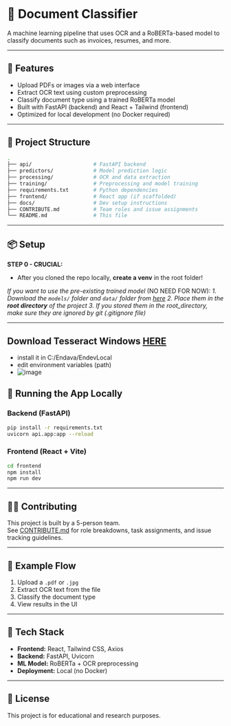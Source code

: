 
# 🧾 Document Classifier

A machine learning pipeline that uses OCR and a RoBERTa-based model to classify documents such as invoices, resumes, and more.

---

## 🚀 Features

- Upload PDFs or images via a web interface
- Extract OCR text using custom preprocessing
- Classify document type using a trained RoBERTa model
- Built with FastAPI (backend) and React + Tailwind (frontend)
- Optimized for local development (no Docker required)

---

## 📂 Project Structure

```bash
.
├── api/                    # FastAPI backend
├── predictors/             # Model prediction logic
├── processing/             # OCR and data extraction
├── training/               # Preprocessing and model training
├── requirements.txt        # Python dependencies
├── frontend/               # React app (if scaffolded)
├── docs/                   # Dev setup instructions
├── CONTRIBUTE.md           # Team roles and issue assignments
└── README.md               # This file
```

---

## 📦 Setup

**STEP 0 - CRUCIAL:**
- After you cloned the repo locally, **create a venv** in the root folder!

*If you want to use the pre-existing trained model* (NO NEED FOR NOW):
*1. Download the `models/` folder and `data/` folder from [here](https://endava-my.sharepoint.com/:f:/r/personal/stefan_liute_endava_com/Documents/doc_classifier_extra?csf=1&web=1&e=qaiTWd)*
*2. Place them in the **root directory** of the project*
*3. If you stored them in the root_directory, make sure they are ignored by git (.gitignore file)*

---
## Download Tesseract Windows [HERE](https://github.com/tesseract-ocr/tesseract/releases/download/5.5.0/tesseract-ocr-w64-setup-5.5.0.20241111.exe)
- install it in C:/Endava/EndevLocal
- edit environment variables (path)
- ![image](https://github.com/user-attachments/assets/cd55f593-3c1b-4b43-a1f1-7a8642f4a9a7)


## 🔧 Running the App Locally

### Backend (FastAPI)

```bash
pip install -r requirements.txt
uvicorn api.app:app --reload
```

### Frontend (React + Vite)

```bash
cd frontend
npm install
npm run dev
```

---

## 🧑‍💻 Contributing

This project is built by a 5-person team.  
See [CONTRIBUTE.md](./CONTRIBUTE.md) for role breakdowns, task assignments, and issue tracking guidelines.

---

## 🧪 Example Flow

1. Upload a `.pdf` or `.jpg`
2. Extract OCR text from the file
3. Classify the document type
4. View results in the UI

---

## 🧠 Tech Stack

- **Frontend:** React, Tailwind CSS, Axios
- **Backend:** FastAPI, Uvicorn
- **ML Model:** RoBERTa + OCR preprocessing
- **Deployment:** Local (no Docker)

---

## 📄 License

This project is for educational and research purposes.

